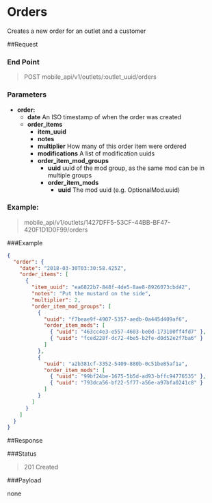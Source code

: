 # Orders
Creates a new order for an outlet and a customer

##Request
### End Point
  > POST mobile_api/v1/outlets/:outlet_uuid/orders

### Parameters

- **order:**
  - **date** An ISO timestamp of when the order was created
  - **order_items**
    - **item_uuid**
    - **notes**
    - **multiplier** How many of this order item were ordered
    - **modifications** A list of modification uuids
    - **order_item_mod_groups**
      - **uuid** uuid of the mod group, as the same mod can be in multiple groups
      - **order_item_mods**
        - **uuid** The mod uuid (e.g. OptionalMod.uuid)

### Example:
  > mobile_api/v1/outlets/1427DFF5-53CF-44BB-BF47-420F1D1D0F99/orders
  
###Example
```json
{
  "order": {
    "date": "2018-03-30T03:30:58.425Z",
    "order_items": [
      {
        "item_uuid": "ea6822b7-848f-4de5-8ae8-8926073cbd42",
        "notes": "Put the mustard on the side",
        "multiplier": 2,
        "order_item_mod_groups": [
          {
            "uuid": "f7beae9f-4907-5357-aedb-0a445d409af6",
            "order_item_mods": [
              { "uuid": "463cc4e3-e557-4603-be0d-173100ff4fd7" },
              { "uuid": "fced228f-dc72-4be5-b2fe-d0d52e2f7ba6" }
            ]
          },
          {
            "uuid": "a2b381cf-3352-5409-880b-0c51be85af1a",
            "order_item_mods": [
              { "uuid": "99bf24be-1675-5b5d-ad93-bffc94776535" },
              { "uuid": "793dca56-bf22-5f77-a56e-a97bfa0241c8" }
            ]
          }
        ]
      }      
    ]
  }
}
```

##Response

###Status
  > 201 Created

###Payload

none



